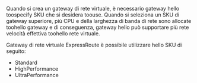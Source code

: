 Quando si crea un gateway di rete virtuale, è necessario gateway hello toospecify SKU che si desidera toouse. Quando si seleziona un SKU di gateway superiore, più CPU e della larghezza di banda di rete sono allocate toohello gateway e di conseguenza, gateway hello può supportare più rete velocità effettiva toohello rete virtuale. 

Gateway di rete virtuale ExpressRoute è possibile utilizzare hello SKU di seguito: 

* Standard
* HighPerformance
* UltraPerformance


